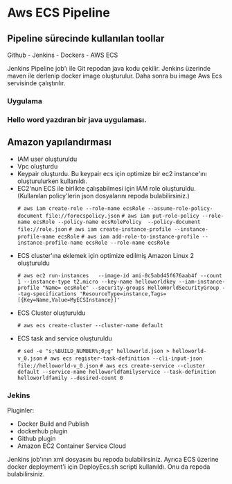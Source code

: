 <h1> Aws ECS Pipeline </h1>

<h2> Pipeline sürecinde kullanılan toollar </h2>

Github - Jenkins - Dockers - AWS ECS 

Jenkins Pipeline job'ı ile Git repodan java kodu çekilir. Jenkins üzerinde maven ile derlenip docker image oluşturulur. Daha sonra bu image Aws Ecs servisinde çalıştırılır. 

<h3>Uygulama<h3>

Hello word yazdıran bir java uygulaması.


<h2> Amazon yapılandırması </h2>

<ul>
  <li>IAM user oluşturuldu</li>
  <li>Vpc oluşturdu</li>
  <li>Keypair oluşturdu. Bu keypair ecs için optimize bir ec2 instance'ını oluşturulurken kullanıldı.</li>
  <li>EC2'nun ECS ile birlikte çalışabilmesi için IAM role oluşturuldu. (Kullanılan policy'lerin json dosyalarını repoda bulabilirsiniz.)</li>

  `# aws iam create-role --role-name ecsRole --assume-role-policy-document file://forecspolicy.json`
  `# aws iam put-role-policy --role-name ecsRole --policy-name ecsRolePolicy  --policy-document file://role.json`
  `# aws iam create-instance-profile --instance-profile-name ecsRole`
  `# aws iam add-role-to-instance-profile --instance-profile-name ecsRole --role-name ecsRole`

  <li>ECS cluster'ına eklemek için optimize edilmiş Amazon Linux 2 oluşturuldu</li>
  
  `# aws ec2 run-instances   --image-id ami-0c5abd45f676aab4f --count 1 --instance-type t2.micro --key-name helloworldkey --iam-instance-profile "Name= ecsRole" --security-groups HelloWorldSecurityGroup --tag-specifications 'ResourceType=instance,Tags=[{Key=Name,Value=MyECSInstance}]'`

  <li>ECS Cluster oluşturuldu</li>
 
  `# aws ecs create-cluster --cluster-name default`

  <li>ECS task and service oluşturuldu</li>
 
  `# sed -e "s;%BUILD_NUMBER%;0;g" helloworld.json > helloworld-v_0.json`
  `# aws ecs register-task-definition --cli-input-json file://helloworld-v_0.json`
  `# aws ecs create-service --cluster default --service-name helloworldfamilyservice --task-definition helloworldfamily --desired-count 0`

</ul>

<h3>Jekins</h3>

Pluginler:
<ul>
  <li>Docker Build and Publish</li>
  <li>dockerhub plugin</li>
  <li>Github plugin</li>
  <li>Amazon EC2 Container Service Cloud</li>
</ul>

Jenkins job'ının xml dosyasını bu repoda bulabilirsiniz. Ayrıca ECS üzerine docker deployment'i için DeployEcs.sh scripti kullanıldı. Onu da repoda bulabilirsiniz.


